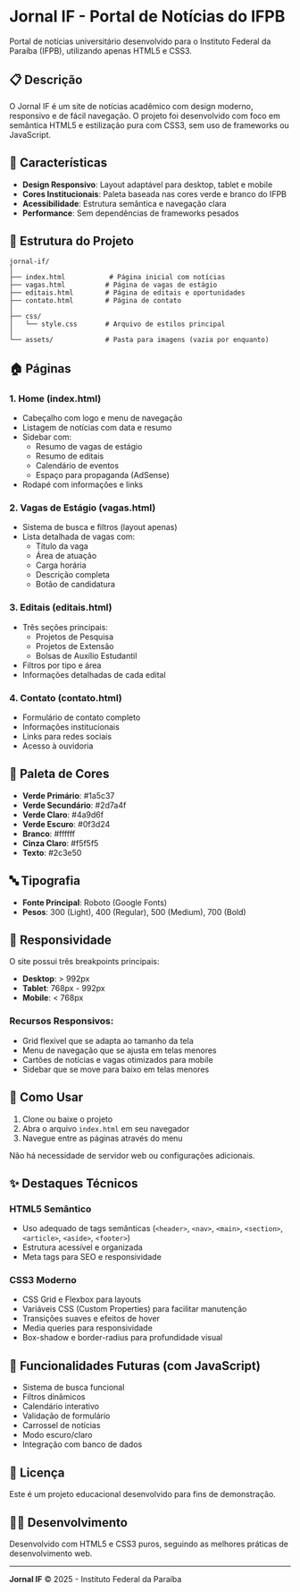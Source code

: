 # Jornal IF - Portal de Notícias do IFPB

Portal de notícias universitário desenvolvido para o Instituto Federal da Paraíba (IFPB), utilizando apenas HTML5 e CSS3.

## 📋 Descrição

O Jornal IF é um site de notícias acadêmico com design moderno, responsivo e de fácil navegação. O projeto foi desenvolvido com foco em semântica HTML5 e estilização pura com CSS3, sem uso de frameworks ou JavaScript.

## 🎨 Características

- **Design Responsivo**: Layout adaptável para desktop, tablet e mobile
- **Cores Institucionais**: Paleta baseada nas cores verde e branco do IFPB
- **Acessibilidade**: Estrutura semântica e navegação clara
- **Performance**: Sem dependências de frameworks pesados

## 📁 Estrutura do Projeto

```
jornal-if/
│
├── index.html           # Página inicial com notícias
├── vagas.html          # Página de vagas de estágio
├── editais.html        # Página de editais e oportunidades
├── contato.html        # Página de contato
│
├── css/
│   └── style.css       # Arquivo de estilos principal
│
└── assets/             # Pasta para imagens (vazia por enquanto)
```

## 🏠 Páginas

### 1. Home (index.html)
- Cabeçalho com logo e menu de navegação
- Listagem de notícias com data e resumo
- Sidebar com:
  - Resumo de vagas de estágio
  - Resumo de editais
  - Calendário de eventos
  - Espaço para propaganda (AdSense)
- Rodapé com informações e links

### 2. Vagas de Estágio (vagas.html)
- Sistema de busca e filtros (layout apenas)
- Lista detalhada de vagas com:
  - Título da vaga
  - Área de atuação
  - Carga horária
  - Descrição completa
  - Botão de candidatura

### 3. Editais (editais.html)
- Três seções principais:
  - Projetos de Pesquisa
  - Projetos de Extensão
  - Bolsas de Auxílio Estudantil
- Filtros por tipo e área
- Informações detalhadas de cada edital

### 4. Contato (contato.html)
- Formulário de contato completo
- Informações institucionais
- Links para redes sociais
- Acesso à ouvidoria

## 🎨 Paleta de Cores

- **Verde Primário**: #1a5c37
- **Verde Secundário**: #2d7a4f
- **Verde Claro**: #4a9d6f
- **Verde Escuro**: #0f3d24
- **Branco**: #ffffff
- **Cinza Claro**: #f5f5f5
- **Texto**: #2c3e50

## 🔤 Tipografia

- **Fonte Principal**: Roboto (Google Fonts)
- **Pesos**: 300 (Light), 400 (Regular), 500 (Medium), 700 (Bold)

## 📱 Responsividade

O site possui três breakpoints principais:

- **Desktop**: > 992px
- **Tablet**: 768px - 992px
- **Mobile**: < 768px

### Recursos Responsivos:
- Grid flexível que se adapta ao tamanho da tela
- Menu de navegação que se ajusta em telas menores
- Cartões de notícias e vagas otimizados para mobile
- Sidebar que se move para baixo em telas menores

## 🚀 Como Usar

1. Clone ou baixe o projeto
2. Abra o arquivo `index.html` em seu navegador
3. Navegue entre as páginas através do menu

Não há necessidade de servidor web ou configurações adicionais.

## ✨ Destaques Técnicos

### HTML5 Semântico
- Uso adequado de tags semânticas (`<header>`, `<nav>`, `<main>`, `<section>`, `<article>`, `<aside>`, `<footer>`)
- Estrutura acessível e organizada
- Meta tags para SEO e responsividade

### CSS3 Moderno
- CSS Grid e Flexbox para layouts
- Variáveis CSS (Custom Properties) para facilitar manutenção
- Transições suaves e efeitos de hover
- Media queries para responsividade
- Box-shadow e border-radius para profundidade visual

## 🎯 Funcionalidades Futuras (com JavaScript)

- Sistema de busca funcional
- Filtros dinâmicos
- Calendário interativo
- Validação de formulário
- Carrossel de notícias
- Modo escuro/claro
- Integração com banco de dados

## 📝 Licença

Este é um projeto educacional desenvolvido para fins de demonstração.

## 👨‍💻 Desenvolvimento

Desenvolvido com HTML5 e CSS3 puros, seguindo as melhores práticas de desenvolvimento web.

---

**Jornal IF** © 2025 - Instituto Federal da Paraíba
